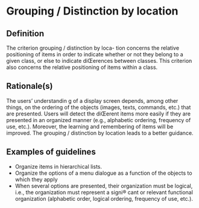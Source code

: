 # Grouping / Distinction by location

## Definition

The criterion grouping / distinction by loca-
tion concerns the relative positioning of items in order to indicate whether or not they belong to a given class, or else to indicate diŒerences between classes. This criterion also concerns the relative positioning of items within a class.

## Rationale(s)

The users’ understandin g of a display screen depends, among other things, on the ordering of the objects (images, texts, commands, etc.) that are presented. Users will detect the diŒerent items more easily if they are presented in an organized manner (e.g.,
alphabetic ordering, frequency of use, etc.). Moreover, the learning and remembering of items will be improved. The grouping / distinction by location leads to a better guidance.

## Examples of guidelines

* Organize items in hierarchical lists.
* Organize the options of a menu dialogue as a function of the objects to which they apply
* When several options are presented, their organization must be logical, i.e., the organization must represent a signi® cant or relevant functional organization (alphabetic order, logical ordering, frequency of use, etc.).